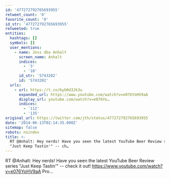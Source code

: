```yaml
---
id: '477272792765693955'
retweet_count: '0'
favorite_count: '0'
id_str: '477272792765693955'
retweeted: true
entities:
  hashtags: []
  symbols: []
  user_mentions:
    - name: Jess dba Anhalt
      screen_name: Anhalt
      indices:
        - '3'
        - '10'
      id_str: '5743202'
      id: '5743202'
  urls:
    - url: https://t.co/byb0d3Jk3u
      expanded_url: https://www.youtube.com/watch?v=e076YoHV9aA
      display_url: youtube.com/watch?v=e076Yo…
      indices:
        - '112'
        - '135'
original_url: https://twitter.com/jth/status/477272792765693955
date: '2014-06-13T02:14:35.000Z'
sitemap: false
robots: noindex
title: >-
  RT @Anhalt: Hey nerds! Have you seen the latest YouTube Beer Review series
  "Just Keep Tastin'" -- ch…
---
```


RT @Anhalt: Hey nerds! Have you seen the latest YouTube Beer Review series "Just Keep Tastin'" -- check it out! https://www.youtube.com/watch?v=e076YoHV9aA Pro…